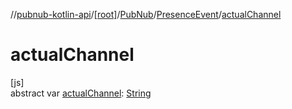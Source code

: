 //[pubnub-kotlin-api](../../../../index.md)/[[root]](../../index.md)/[PubNub](../index.md)/[PresenceEvent](index.md)/[actualChannel](actual-channel.md)

# actualChannel

[js]\
abstract var [actualChannel](actual-channel.md): [String](https://kotlinlang.org/api/core/kotlin-stdlib/kotlin/-string/index.html)
